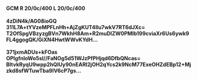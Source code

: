#### GCM R 20/0c/400 L 20/0c/400
**4zDiN4k/AG08ioGQ**<br/>**311L7A+tYVzeMPFLnHh+AjZgKUT4Ilu7wkV7RT6dJXc=**<br/>**T2OfSpgVBzyzgBVn7WkhH8Am+R2muDlZW0PMIb199cviaXr6Us6ywk9FL4ggogQK/GiXN4HwtWWvKYdH...**<br/><br/>
**371jxmADUs+kFOas**<br/>**OPIgfnloWo5sl//FaNOg5d51WJzPfPHjqd6DfbQNcas=**<br/>**BltvkRyqU9wpp2hQlUy90nEARI2jOH2qYcs2k9NcM77ExeOHZdEBp12+Mjzkd8sfWTuwTba9IV6cP7gs...**